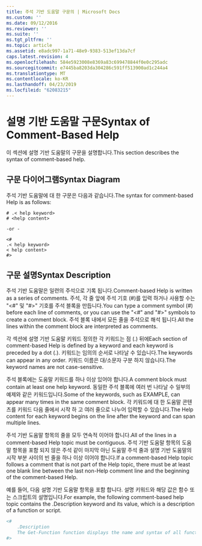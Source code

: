 ```yaml
---
title: 주석 기반 도움말 구문의 | Microsoft Docs
ms.custom: ''
ms.date: 09/12/2016
ms.reviewer: ''
ms.suite: ''
ms.tgt_pltfrm: ''
ms.topic: article
ms.assetid: e8adc997-1a71-48e9-9383-513ef13da7cf
caps.latest.revision: 4
ms.openlocfilehash: 584e5923008e8369a83c699478844f0e0c295adc
ms.sourcegitcommit: e7445ba8203da304286c591ff513900ad1c244a4
ms.translationtype: MT
ms.contentlocale: ko-KR
ms.lasthandoff: 04/23/2019
ms.locfileid: "62083215"
---
```

# <a name="syntax-of-comment-based-help"></a><span data-ttu-id="d2490-102">설명 기반 도움말 구문</span><span class="sxs-lookup"><span data-stu-id="d2490-102">Syntax of Comment-Based Help</span></span>

<span data-ttu-id="d2490-103">이 섹션에 설명 기반 도움말의 구문을 설명합니다.</span><span class="sxs-lookup"><span data-stu-id="d2490-103">This section describes the syntax of comment-based help.</span></span>

## <a name="syntax-diagram"></a><span data-ttu-id="d2490-104">구문 다이어그램</span><span class="sxs-lookup"><span data-stu-id="d2490-104">Syntax Diagram</span></span>

 <span data-ttu-id="d2490-105">주석 기반 도움말에 대 한 구문은 다음과 같습니다.</span><span class="sxs-lookup"><span data-stu-id="d2490-105">The syntax for comment-based Help is as follows:</span></span>

```
# .< help keyword>
# <help content>

-or -

<#
.< help keyword>
< help content>
#>
```

## <a name="syntax-description"></a><span data-ttu-id="d2490-106">구문 설명</span><span class="sxs-lookup"><span data-stu-id="d2490-106">Syntax Description</span></span>

 <span data-ttu-id="d2490-107">주석 기반 도움말은 일련의 주석으로 기록 됩니다.</span><span class="sxs-lookup"><span data-stu-id="d2490-107">Comment-based Help is written as a series of comments.</span></span> <span data-ttu-id="d2490-108">주석, 각 줄 앞에 주석 기호 (#)를 입력 하거나 사용할 수는 "\<#" 및 "#>" 기호를 주석 블록을 만듭니다.</span><span class="sxs-lookup"><span data-stu-id="d2490-108">You can type a comment symbol (#) before each line of comments, or you can use the "\<#" and "#>" symbols to create a comment block.</span></span> <span data-ttu-id="d2490-109">주석 블록 내에서 모든 줄을 주석으로 해석 됩니다.</span><span class="sxs-lookup"><span data-stu-id="d2490-109">All the lines within the comment block are interpreted as comments.</span></span>

 <span data-ttu-id="d2490-110">각 섹션에 설명 기반 도움말 키워드 정의한 각 키워드는 점 (.) 뒤에</span><span class="sxs-lookup"><span data-stu-id="d2490-110">Each section of comment-based Help is defined by a keyword and each keyword is preceded by a dot (.).</span></span> <span data-ttu-id="d2490-111">키워드는 임의의 순서로 나타날 수 있습니다.</span><span class="sxs-lookup"><span data-stu-id="d2490-111">The keywords can appear in any order.</span></span> <span data-ttu-id="d2490-112">키워드 이름은 대/소문자 구분 하지 않습니다.</span><span class="sxs-lookup"><span data-stu-id="d2490-112">The keyword names are not case-sensitive.</span></span>

 <span data-ttu-id="d2490-113">주석 블록에는 도움말 키워드를 하나 이상 있어야 합니다.</span><span class="sxs-lookup"><span data-stu-id="d2490-113">A comment block must contain at least one help keyword.</span></span> <span data-ttu-id="d2490-114">동일한 주석 블록에 여러 번 나타날 수 일부의 예제와 같은 키워드입니다.</span><span class="sxs-lookup"><span data-stu-id="d2490-114">Some of the keywords, such as EXAMPLE, can appear many times in the same comment block.</span></span> <span data-ttu-id="d2490-115">각 키워드에 대 한 도움말 콘텐츠를 키워드 다음 줄에서 시작 하 고 여러 줄으로 나누어 입력할 수 있습니다.</span><span class="sxs-lookup"><span data-stu-id="d2490-115">The Help content for each keyword begins on the line after the keyword and can span multiple lines.</span></span>

 <span data-ttu-id="d2490-116">주석 기반 도움말 항목의 줄을 모두 연속적 이어야 합니다.</span><span class="sxs-lookup"><span data-stu-id="d2490-116">All of the lines in a comment-based Help topic must be contiguous.</span></span> <span data-ttu-id="d2490-117">주석 기반 도움말 항목의 도움말 항목을 포함 되지 않은 주석 같이 마지막 아닌 도움말 주석 줄과 설명 기반 도움말의 시작 부분 사이의 빈 줄을 하나 이상 이어야 합니다.</span><span class="sxs-lookup"><span data-stu-id="d2490-117">If a comment-based Help topic follows a comment that is not part of the Help topic, there must be at least one blank line between the last non-Help comment line and the beginning of the comment-based Help.</span></span>

 <span data-ttu-id="d2490-118">예를 들어, 다음 설명 기반 도움말 항목을 포함 합니다. 설명 키워드와 해당 값은 함수 또는 스크립트의 설명입니다.</span><span class="sxs-lookup"><span data-stu-id="d2490-118">For example, the following comment-based help topic contains the .Description keyword and its value, which is a description of a function or script.</span></span>

```powershell
<#
    .Description
    The Get-Function function displays the name and syntax of all functions in the session.
#>
```
